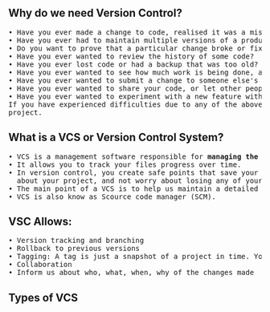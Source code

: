 <h2>Why do we need Version Control?</h2>
<pre>
• Have you ever made a change to code, realised it was a mistake and wanted to revert back?
• Have you ever had to maintain multiple versions of a product?
• Do you want to prove that a particular change broke or fixed a piece of code?
• Have you ever wanted to review the history of some code?
• Have you ever lost code or had a backup that was too old?
• Have you ever wanted to see how much work is being done, and where, when and by whom?
• Have you ever wanted to submit a change to someone else's code?
• Have you ever wanted to share your code, or let other people work on your code simultaneously?
• Have you ever wanted to experiment with a new feature without interfering with working code?
If you have experienced difficulties due to any of the above condition then that’s an indicator to use Version Control in your 
project.
</pre>
<h2> What is a VCS or Version Control System?</h1>
<pre>
• VCS is a management software responsible for <b>managing the changes</b> in your project. 
• It allows you to track your files progress over time.
• In version control, you create safe points that save your project, giving you total freedom and security to change anything 
  about your project, and not worry about losing any of your data.
• The main point of a VCS is to help us maintain a detailed history of the project, and to work on different versions of it too.
• VCS is also know as Scource code manager (SCM).
</pre>

<h2>VSC Allows:</h2>
<pre>
• Version tracking and branching
• Rollback to previous versions
• Tagging: A tag is just a snapshot of a project in time. You can tag to refer it back later whenever required
• Collaboration
• Inform us about who, what, when, why of the changes made
</pre>

<h2>Types of VCS</h2>
<pre>

</pre>
